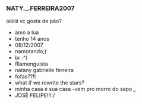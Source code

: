### NATY._.FERREIRA2007
oiiiiiii
vc gosta de pão?

- amo a lua
- tenho 14 anos
- 08/12/2007
- namorando;)
- br :^)
- fllamenguista
- natany gabrielle ferreira
- fofas??!!
- what if we rewrite the stars?
- minha casa é sua casa 
-vem pro morro do sapo *_*
- JOSÈ FELIPE!!!:/
